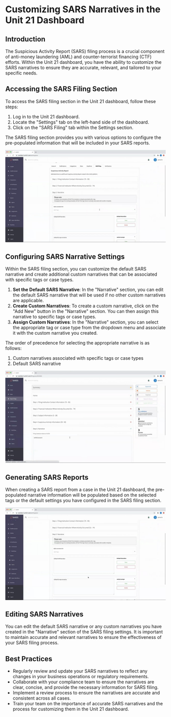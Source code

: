 # Customizing SARS Narratives in the Unit 21 Dashboard

## Introduction

The Suspicious Activity Report (SARS) filing process is a crucial component of anti-money laundering (AML) and counter-terrorist financing (CTF) efforts. Within the Unit 21 dashboard, you have the ability to customize the SARS narratives to ensure they are accurate, relevant, and tailored to your specific needs.

## Accessing the SARS Filing Section

To access the SARS filing section in the Unit 21 dashboard, follow these steps:

1. Log in to the Unit 21 dashboard.
2. Locate the "Settings" tab on the left-hand side of the dashboard.
3. Click on the "SARS Filing" tab within the Settings section.

The SARS filing section provides you with various options to configure the pre-populated information that will be included in your SARS reports.

![SARS Filing Section in the Unit 21 Dashboard](./screenshots/SAR_Narrative_Creation/0252_280.jpg)

## Configuring SARS Narrative Settings

Within the SARS filing section, you can customize the default SARS narrative and create additional custom narratives that can be associated with specific tags or case types.

1. **Set the Default SARS Narrative**: In the "Narrative" section, you can edit the default SARS narrative that will be used if no other custom narratives are applicable.
2. **Create Custom Narratives**: To create a custom narrative, click on the "Add New" button in the "Narrative" section. You can then assign this narrative to specific tags or case types.
3. **Assign Custom Narratives**: In the "Narrative" section, you can select the appropriate tag or case type from the dropdown menu and associate it with the custom narrative you created.

The order of precedence for selecting the appropriate narrative is as follows:
1. Custom narratives associated with specific tags or case types
2. Default SARS narrative

![Configuring Custom SARS Narratives](./screenshots/SAR_Narrative_Creation/0194_880.jpg)

## Generating SARS Reports

When creating a SARS report from a case in the Unit 21 dashboard, the pre-populated narrative information will be populated based on the selected tags or the default settings you have configured in the SARS filing section.

![Generating a SARS Report](./screenshots/SAR_Narrative_Creation/0252_400.jpg)

## Editing SARS Narratives

You can edit the default SARS narrative or any custom narratives you have created in the "Narrative" section of the SARS filing settings. It is important to maintain accurate and relevant narratives to ensure the effectiveness of your SARS filing process.

## Best Practices

- Regularly review and update your SARS narratives to reflect any changes in your business operations or regulatory requirements.
- Collaborate with your compliance team to ensure the narratives are clear, concise, and provide the necessary information for SARS filing.
- Implement a review process to ensure the narratives are accurate and consistent across all cases.
- Train your team on the importance of accurate SARS narratives and the process for customizing them in the Unit 21 dashboard.
